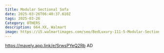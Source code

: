 ```yaml
---
title: Modular Sectional Sofa
date: 2025-03-26T06:40:37.610Z
tags: 2025-03-26
Category: OTHERS
description: 664.XX, Walmart
image: https://i5.walmartimages.com/seo/BedLuxury-111-5-Modular-Sectional-Sofa-with-Movable-Ottomans-U-Shaped-Cloud-Couch-for-Living-Room-3-Seat-Beige_d871553f-a875-4e36-95e6-f48aa765a882.e36ed151472a78b95e723429ea81cc7f.jpeg?odnHeight=2000&odnWidth=2000&odnBg=FFFFFF
---
```

https://mavely.app.link/e/SrwsPYeQ2Rb   AD